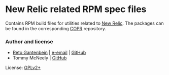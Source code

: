# New Relic related RPM spec files

Contains RPM build files for utilities related to [New Relic](https://newrelic.com/). The packages can be found in the corresponding [COPR](https://copr.fedorainfracloud.org/coprs/ganto/newrelic) repository.

### Author and license

- [Reto Gantenbein](https://linuxmonk.ch/) | [e-email](mailto:reto.gantenbein@linuxmonk.ch) | [GitHub](https://github.com/ganto)
- Tommy McNeely | [GitHub](https://github.com/TJM)

License: [GPLv2+](https://tldrlegal.com/license/gnu-general-public-license-v2)
